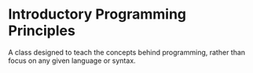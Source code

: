 # Introductory Programming Principles
A class designed to teach the concepts behind programming, rather than focus on any given language or syntax.
